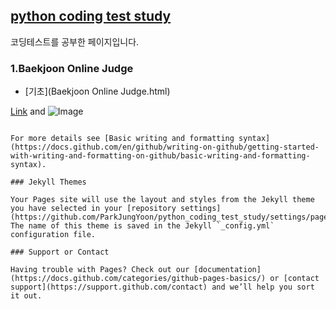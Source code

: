 ## [python coding test study](https://parkjungyoon.github.io/python_coding_test_study/)

코딩테스트를 공부한 페이지입니다.


### 1.Baekjoon Online Judge

- [기초](Baekjoon Online Judge.html)

[Link](url) and ![Image](src)
```

For more details see [Basic writing and formatting syntax](https://docs.github.com/en/github/writing-on-github/getting-started-with-writing-and-formatting-on-github/basic-writing-and-formatting-syntax).

### Jekyll Themes

Your Pages site will use the layout and styles from the Jekyll theme you have selected in your [repository settings](https://github.com/ParkJungYoon/python_coding_test_study/settings/pages). The name of this theme is saved in the Jekyll `_config.yml` configuration file.

### Support or Contact

Having trouble with Pages? Check out our [documentation](https://docs.github.com/categories/github-pages-basics/) or [contact support](https://support.github.com/contact) and we’ll help you sort it out.
